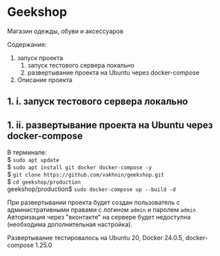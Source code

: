 # Geekshop

Магазин одежды, обуви и аксессуаров

Содержание:
1. запуск проекта
   1. запуск тестового сервера локально
   2. развертывание проекта на Ubuntu через docker-compose
2. Описание проекта

## 1. i. запуск тестового сервера локально

## 1. ii. развертывание проекта на Ubuntu через docker-compose

В терминале:<br>
$ ```sudo apt update```<br>
$ ```sudo apt install git docker docker-compose -y```<br>
$ ```git clone https://github.com/vakhnin/geekshop.git``` <br>
$ ```cd geekshop/production```<br>
geekshop/production$ ```sudo docker-compose up --build -d```

При развертывании проекта будет создан пользователь с административными правами 
с логином `admin` и паролем `admin` 
Авторизация через "вконтакте" на сервере будет недоступна 
(необходима дополнительная настройка).

Развертывание тестировалось на Ubuntu 20, Docker 24.0.5, docker-compose 1.25.0 



